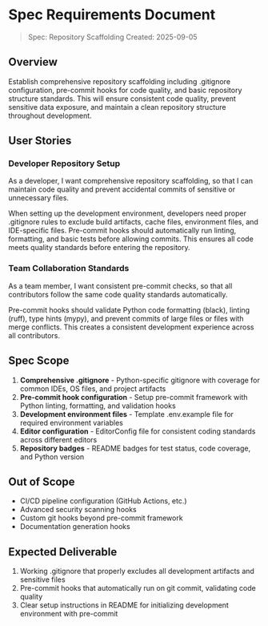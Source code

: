 # Spec Requirements Document

> Spec: Repository Scaffolding
> Created: 2025-09-05

## Overview

Establish comprehensive repository scaffolding including .gitignore configuration, pre-commit hooks for code quality, and basic repository structure standards. This will ensure consistent code quality, prevent sensitive data exposure, and maintain a clean repository structure throughout development.

## User Stories

### Developer Repository Setup

As a developer, I want comprehensive repository scaffolding, so that I can maintain code quality and prevent accidental commits of sensitive or unnecessary files.

When setting up the development environment, developers need proper .gitignore rules to exclude build artifacts, cache files, environment files, and IDE-specific files. Pre-commit hooks should automatically run linting, formatting, and basic tests before allowing commits. This ensures all code meets quality standards before entering the repository.

### Team Collaboration Standards

As a team member, I want consistent pre-commit checks, so that all contributors follow the same code quality standards automatically.

Pre-commit hooks should validate Python code formatting (black), linting (ruff), type hints (mypy), and prevent commits of large files or files with merge conflicts. This creates a consistent development experience across all contributors.

## Spec Scope

1. **Comprehensive .gitignore** - Python-specific gitignore with coverage for common IDEs, OS files, and project artifacts
2. **Pre-commit hook configuration** - Setup pre-commit framework with Python linting, formatting, and validation hooks
3. **Development environment files** - Template .env.example file for required environment variables
4. **Editor configuration** - EditorConfig file for consistent coding standards across different editors
5. **Repository badges** - README badges for test status, code coverage, and Python version

## Out of Scope

- CI/CD pipeline configuration (GitHub Actions, etc.)
- Advanced security scanning hooks
- Custom git hooks beyond pre-commit framework
- Documentation generation hooks

## Expected Deliverable

1. Working .gitignore that properly excludes all development artifacts and sensitive files
2. Pre-commit hooks that automatically run on git commit, validating code quality
3. Clear setup instructions in README for initializing development environment with pre-commit
